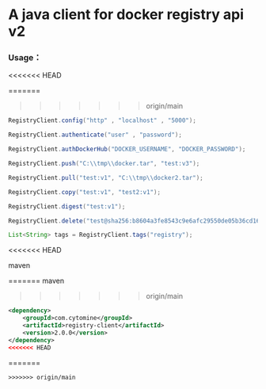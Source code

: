 # A java client for docker registry api v2

### Usage：
<<<<<<< HEAD

=======
>>>>>>> origin/main
```java
RegistryClient.config("http" , "localhost" , "5000");

RegistryClient.authenticate("user" , "password");

RegistryClient.authDockerHub("DOCKER_USERNAME", "DOCKER_PASSWORD");

RegistryClient.push("C:\\tmp\\docker.tar", "test:v3");

RegistryClient.pull("test:v1", "C:\\tmp\\docker2.tar");

RegistryClient.copy("test:v1", "test2:v1");

RegistryClient.digest("test:v1");

RegistryClient.delete("test@sha256:b8604a3fe8543c9e6afc29550de05b36cd162a97aa9b2833864ea8a5be11f3e2");

List<String> tags = RegistryClient.tags("registry");
```
<<<<<<< HEAD

maven

=======
maven
>>>>>>> origin/main
```xml
<dependency>
    <groupId>com.cytomine</groupId>
    <artifactId>registry-client</artifactId>
    <version>2.0.0</version>
</dependency>
<<<<<<< HEAD
```
=======
```
>>>>>>> origin/main
